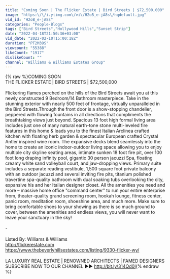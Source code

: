 ```yaml
---
title: "Coming Soon | The Flicker Estate | Bird Streets | $72,500,000"
image: "https:\/\/i.ytimg.com\/vi\/H2oB_e-jA8s\/hqdefault.jpg"
vid_id: "H2oB_e-jA8s"
categories: "People-Blogs"
tags: ["Bird Streets","Hollywood Hills","Sunset Strip"]
date: "2022-04-18T21:50:36+03:00"
vid_date: "2022-02-10T15:00:18Z"
duration: "PT2M39S"
viewcount: "55388"
likeCount: "1917"
dislikeCount: ""
channel: "Williams & Williams Estates Group"
---
```

{% raw %}COMING SOON<br />THE FLICKER ESTATE | BIRD STREETS | $72,500,000 <br /><br />Flickering flames perched on the hills of the Bird Streets await you at this newly constructed 9 Bedroom/14 Bathroom masterpiece. Take in the stunning exterior with nearly 500 feet of frontage, virtually unparalleled in the Bird Streets.Through the front door is a show-stopping chandelier, peppered with flowing fountains in all directions that compliments the breathtaking views just beyond. Spacious 13 foot high formal living area includes just one of many natural earth-tone stone multi-leveled fire features in this home &amp; leads you to the finest Italian Arclinea crafted kitchen with floating herb garden &amp; spectacular European crafted Crystal Antler inspired wine room. The expansive decks blend seamlessly into the home to create an iconic indoor-outdoor living space allowing you to enjoy multiple city skyline seating areas, intimate sunken 18 foot fire pit, over 100 foot long draping infinity pool, gigantic 30 person jacuzzi Spa, floating creamy white sand volleyball court, and jaw-dropping views. Primary suite includes a separate reading vestibule, 1,500 square foot private balcony with an outdoor jacuzzi and several inviting fire pits, titanium polished travertine spa-quality bathroom with dual soaking tubs overlooking the city, expansive his and her Italian designer closet. All the amenities you need and more – massive home office &quot;command center&quot; to run your entire enterprise from, theater-quality grand screening room, hookah lounge, fitness center, panic room, meditation room, shoeshine area, and much more. Make sure to bring comfortable shoes to your showing as there is so much ground to cover, between the amenities and endless views, you will never want to leave your sanctuary in the sky! <br /><br />-<br /><br />Listed By: Williams &amp; Williams <br /><a rel="nofollow" target="blank" href="http://flickerestate.com">http://flickerestate.com</a><br /><a rel="nofollow" target="blank" href="https://www.thebeverlyhillsestates.com/listing/9330-flicker-wy/">https://www.thebeverlyhillsestates.com/listing/9330-flicker-wy/</a><br /><br />LA LUXURY REAL ESTATE | RENOWNED ARCHITECTS | FAMED DESIGNERS<br />SUBSCRIBE NOW TO OUR CHANNEL ►► <a rel="nofollow" target="blank" href="http://bit.ly/314Qd0l">http://bit.ly/314Qd0l</a>{% endraw %}
